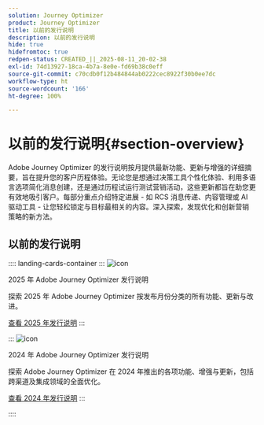 ```yaml
---
solution: Journey Optimizer
product: Journey Optimizer
title: 以前的发行说明
description: 以前的发行说明
hide: true
hidefromtoc: true
redpen-status: CREATED_||_2025-08-11_20-02-38
exl-id: 74d13927-18ca-4b7a-8e0e-fd69b38c0eff
source-git-commit: c70cdb0f12b484844ab0222cec8922f30b0ee7dc
workflow-type: ht
source-wordcount: '166'
ht-degree: 100%

---
```


# 以前的发行说明{#section-overview}

Adobe Journey Optimizer 的发行说明按月提供最新功能、更新与增强的详细摘要，旨在提升您的客户历程体验。无论您是想通过决策工具个性化体验、利用多语言选项简化消息创建，还是通过历程试运行测试营销活动，这些更新都旨在助您更有效地吸引客户。每部分重点介绍特定进展 - 如 RCS 消息传递、内容管理或 AI 驱动工具 - 让您轻松锁定与目标最相关的内容。深入探索，发现优化和创新营销策略的新方法。

## 以前的发行说明

:::: landing-cards-container
:::
![icon](https://cdn.experienceleague.adobe.com/icons/list-check.svg)

2025 年 Adobe Journey Optimizer 发行说明

探索 2025 年 Adobe Journey Optimizer 按发布月份分类的所有功能、更新与改进。

[查看 2025 年发行说明](../using/rn/release-notes-2025.md)
:::

:::
![icon](https://cdn.experienceleague.adobe.com/icons/list-check.svg)

2024 年 Adobe Journey Optimizer 发行说明

探索 Adobe Journey Optimizer 在 2024 年推出的各项功能、增强与更新，包括跨渠道及集成领域的全面优化。

[查看 2024 年发行说明](../using/rn/release-notes-2024.md)
:::

::::
